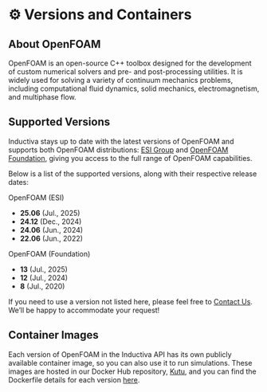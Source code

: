 # ⚙️ Versions and Containers

## About OpenFOAM

OpenFOAM is an open-source C++ toolbox designed for the development of custom numerical solvers and pre- and post-processing utilities. It is widely used for solving a variety of continuum mechanics problems, including computational fluid dynamics, solid mechanics, electromagnetism, and multiphase flow.

## Supported Versions

Inductiva stays up to date with the latest versions of OpenFOAM and supports both OpenFOAM distributions: [ESI Group](https://www.openfoam.com/about-esi-opencfd) and [OpenFOAM Foundation](https://openfoam.org/), giving you access to the full range of OpenFOAM capabilities.

Below is a list of the supported versions, along with their respective release dates:

OpenFOAM (ESI)

- **25.06** (Jul., 2025)
- **24.12** (Dec., 2024)
- **24.06** (Jun., 2024)
- **22.06** (Jun., 2022)

OpenFOAM (Foundation)

- **13** (Jul., 2025)
- **12** (Jul., 2024)
- **8** (Jul., 2020)

If you need to use a version not listed here, please feel free to [Contact Us](mailto:support@inductiva.ai).
We’ll be happy to accommodate your request!

## Container Images

Each version of OpenFOAM in the Inductiva API has its own publicly available container image,
so you can also use it to run simulations. These images are hosted in our Docker Hub repository,
[Kutu](https://github.com/inductiva/kutu/tree/main/simulators), and you can find the
Dockerfile details for each version [here](https://github.com/inductiva/kutu/tree/main/simulators).
